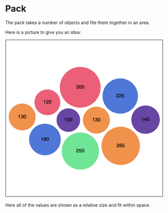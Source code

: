 # Pack

The pack takes a number of objects and fite them together in an area.

Here is a picture to give you an idea:

![example 1](images/example-1.png)

Here all of the values are shown as a relative size and fit within space.
